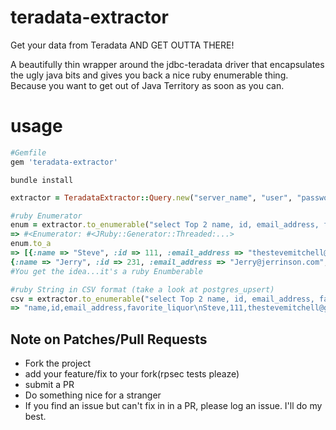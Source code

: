 # teradata-extractor
Get your data from Teradata AND GET OUTTA THERE!

A beautifully thin wrapper around the jdbc-teradata driver that encapsulates the ugly java bits and gives you back a nice ruby enumerable thing.  Because you want to get out of Java Territory as soon as you can.

# usage

```ruby
#Gemfile
gem 'teradata-extractor'
```

```console
bundle install
```

```ruby 
extractor = TeradataExtractor::Query.new("server_name", "user", "password")

#ruby Enumerator
enum = extractor.to_enumerable("select Top 2 name, id, email_address, favorite_liquor from td.people_stuff")
=> #<Enumerator: #<JRuby::Generator::Threaded:...>
enum.to_a
=> [{:name => "Steve", :id => 111, :email_address => "thestevemitchell@gmail.com", :favorite_liquor => "ALL"},
{:name => "Jerry", :id => 231, :email_address => "Jerry@jerrinson.com", :favorite_liquor => "none"}]
#You get the idea...it's a ruby Enumberable

#ruby String in CSV format (take a look at postgres_upsert)
csv = extractor.to_enumerable("select Top 2 name, id, email_address, favorite_liquor from td.people_stuff")
=> "name,id,email_address,favorite_liquor\nSteve,111,thestevemitchell@gmail.com,ALL\nJerry,231,Jerry@jerrinson.com,none\n"
```

## Note on Patches/Pull Requests

* Fork the project
* add your feature/fix to your fork(rpsec tests pleaze)
* submit a PR
* Do something nice for a stranger
* If you find an issue but can't fix in in a PR, please log an issue.  I'll do my best.






